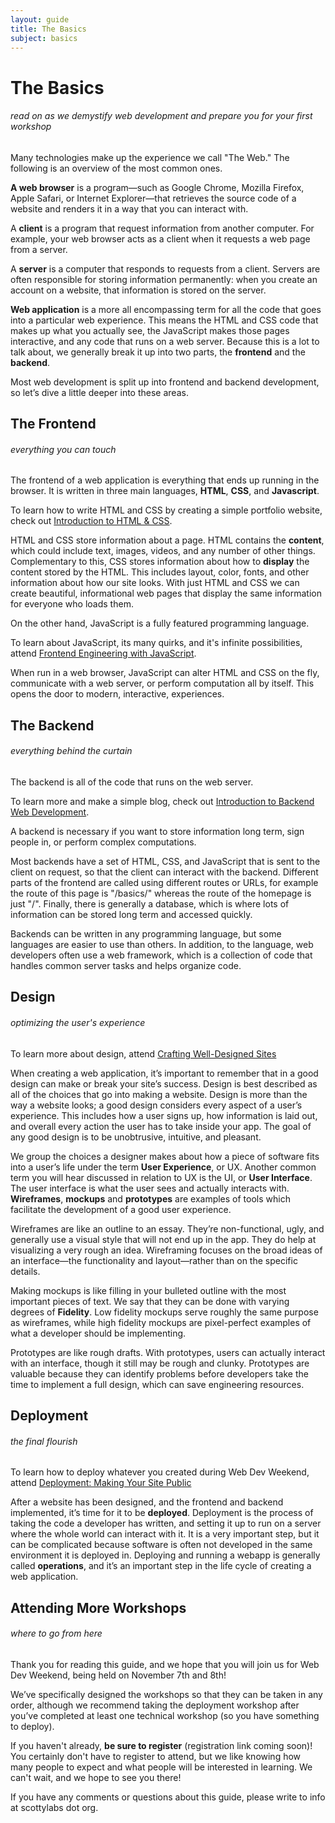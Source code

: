 ```yaml
---
layout: guide
title: The Basics
subject: basics
---
```


# The Basics

###### read on as we demystify web development and prepare you for your first workshop

Many technologies make up the experience we call "The Web." The following is an overview of the most common ones.

__A web browser__ is a program—such as Google Chrome, Mozilla Firefox, Apple Safari, or Internet Explorer—that retrieves the source code of a website and renders it in a way that you can interact with.

A __client__ is a program that request information from another computer. For example, your web browser acts as a client when it requests a web page from a server.

A __server__ is a computer that responds to requests from a client. Servers are often responsible for storing information permanently: when you create an account on a website, that information is stored on the server.

__Web application__ is a more all encompassing term for all the code that goes into a particular web experience. This means the HTML and CSS code that makes up what you actually see, the JavaScript makes those pages interactive, and any code that runs on a web server. Because this is a lot to talk about, we generally break it up into two parts, the __frontend__ and the __backend__.

Most web development is split up into frontend and backend development, so let’s dive a little deeper into these areas.

## The Frontend

###### everything you can touch

The frontend of a web application is everything that ends up running in the browser. It is written in three main languages, __HTML__, __CSS__, and __Javascript__.

<span class="aside">To learn how to write HTML and CSS by creating a simple portfolio website, check out <a href="{{ site.baseurl }}/html/">Introduction to HTML & CSS</a>.</span>

HTML and CSS store information about a page. HTML contains the __content__, which could include text, images, videos, and any number of other things. Complementary to this, CSS stores information about how to __display__ the content stored by the HTML. This includes layout, color, fonts, and other information about how our site looks. With just HTML and CSS we can create beautiful, informational web pages that display the same information for everyone who loads them.

On the other hand, JavaScript is a fully featured programming language.

<span class="aside">To learn about JavaScript, its many quirks, and it's infinite possibilities, attend <a href="{{ site.baseurl }}/frontend/">Frontend Engineering with JavaScript</a>.</span>

When run in a web browser, JavaScript can alter HTML and CSS on the fly, communicate with a web server, or perform computation all by itself. This opens the door to modern, interactive, experiences.

## The Backend

###### everything behind the curtain

The backend is all of the code that runs on the web server.

<span class="aside">To learn more and make a simple blog, check out <a href="{{ site.baseurl }}/backend/">Introduction to Backend Web Development</a>.</span>

A backend is necessary if you want to store information long term, sign people in, or perform complex computations.

Most backends have a set of HTML, CSS, and JavaScript that is sent to the client on request, so that the client can interact with the backend. Different parts of the frontend are called using different routes or URLs, for example the route of this page is "/basics/" whereas the route of the homepage is just "/". Finally, there is generally a database, which is where lots of information can be stored long term and accessed quickly.

Backends can be written in any programming language, but some languages are easier to use than others. In addition, to the language, web developers often use a web framework, which is a collection of code that handles common server tasks and helps organize code.

## Design

###### optimizing the user's experience
<span class="aside">To learn more about design, attend <a href="{{ site.baseurl }}/design/">Crafting Well-Designed Sites</a></span>

When creating a web application, it’s important to remember that in a good design can make or break your site’s success. Design is best described as all of the choices that go into making a website. Design is more than the way a website looks; a good design considers every aspect of a user’s experience. This includes how a user signs up, how information is laid out, and overall every action the user has to take inside your app. The goal of any good design is to be unobtrusive, intuitive, and pleasant.

We group the choices a designer makes about how a piece of software fits into a user’s life under the term __User Experience__, or UX. Another common term you will hear discussed in relation to UX is the UI, or __User Interface__. The user interface is what the user sees and actually interacts with. __Wireframes__, __mockups__ and __prototypes__ are examples of tools which facilitate the development of a good user experience.

Wireframes are like an outline to an essay. They’re non-functional, ugly, and generally use a visual style that will not end up in the app. They do help at visualizing a very rough an idea. Wireframing focuses on the broad ideas of an interface—the functionality and layout—rather than on the specific details.

Making mockups is like filling in your bulleted outline with the most important pieces of text. We say that they can be done with varying degrees of __Fidelity__. Low fidelity mockups serve roughly the same purpose as wireframes, while high fidelity mockups are pixel-perfect examples of what a developer should be implementing.

Prototypes are like rough drafts. With prototypes, users can actually interact with an interface, though it still may be rough and clunky. Prototypes are valuable because they can identify problems before developers take the time to implement a full design, which can save engineering resources.

## Deployment

###### the final flourish

<span class="aside">To learn how to deploy whatever you created during Web Dev Weekend, attend <a href="{{ site.baseurl }}/deployment/">Deployment: Making Your Site Public</a></span>

After a website has been designed, and the frontend and backend implemented, it’s time for it to be __deployed__. Deployment is the process of taking the code a developer has written, and setting it up to run on a server where the whole world can interact with it. It is a very important step, but it can be complicated because software is often not developed in the same environment it is deployed in. Deploying and running a webapp is generally called __operations__, and it’s an important step in the life cycle of creating a web application.

## Attending More Workshops

###### where to go from here

Thank you for reading this guide, and we hope that you will join us for Web Dev Weekend, being held on November 7th and 8th!

We’ve specifically designed the workshops so that they can be taken in any order, although we recommend taking the deployment workshop after you’ve completed at least one technical workshop (so you have something to deploy).

If you haven't already, __be sure to register__ (registration link coming soon)! You certainly don't have to register to attend, but we like knowing how many people to expect and what people will be interested in learning. We can't wait, and we hope to see you there!

If you have any comments or questions about this guide, please write to info at scottylabs dot org.
